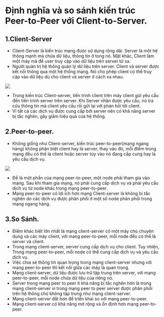 # Định nghĩa và so sánh kiến trúc Peer-to-Peer với Client-to-Server.
## 1.Client-Server
- Client-Server là kiến trúc mạng được sử dụng rộng dãi. Server là một hệ thộng mạnh mà chứa dữ liệu, thông tin ở tong nó. Mặt khác, Client làm một máy mà để user truy cập vào dữ liệu trên server từ xa.
- Người quản trị hệ thống quản lý dữ liệu trên server. Client và server được kết nối thông qua một hệ thống mạng. Nó cho phép client có thể truy cập vào dữ liệu dù cho client và server ở cách xa nhau.

![](http://i.imgur.com/4c3n5BA.png)

- Trong kiến trúc Client-server, tiến trình client trên máy client gửi yêu cầu đến tiến trình server trên server. Khi Server nhận được yêu cầu, nó tra cứu thông tin mà client yêu cầu rồi gửi lại với phản hồi tới client.
- Vì tất cả các dịch vụ được cung cấp bởi server nên có khả năng server bị tắc nghẽn, gây giảm hiệu quả của hệ thống.

## 2.Peer-to-peer.
- Không giống như Client-server, kiến trúc peer-to-peer(mạng ngang hàng) không phân biệt client hay là server, thay vào đó, mỗi điểm trong mạng đều có thế là client hoặc server tùy vào nó đang cấp cung hay là yêu cầu dịch vụ.

![](http://i.imgur.com/RdGcIsK.png)

- Để là một phần của mạng peer-to-peer, một node phải tham gia vào mạng. Sau khi tham gia mạng, nó phải cung cấp dịch vụ và phải yêu cầu dịch vụ từ node khác trong mạng peer-to-peer.
- Mạng peer-to-peer có lợi ích hơn mạng Client-server là không bị tắc nghẽn do các dịch vụ được phân phối ở một số node phân phối trong mạng ngang hàng.

## 3.So Sánh.
- Điểm khác biệt lớn nhất là mạng client-server có một máy chủ chuyên dụng và các máy client, với mang peer-to-peer, mỗi node đều có thể là server và client.
- Trong mạng client-server, server cung cấp dịch vụ cho client. Tuy nhiên, Trong mạng peer-to-peer, mỗi node có thể cung cấp dịch vụ và yêu cầu dịch vụ.
- Việc chia sẻ thông tin quan trọng trong mạng client-server nhưng với mạng peer-to-peer thì kết nối giữa các máy là quan trọng.
- Mạng client-server, dữ liệu được lưu trữ tập trung trên server, với mạng peer-to-peer, mỗi node chứa dữ liệu của riêng nó.
- Server trong mạng peer to peer ít khả năng bị tắc nghẽn hơn là trong mạng client-server vì trong mạng peer to peer server được phân phối trên hệ thông chứ không tập trung như mạng client-server.
- Mạng client-server đắt hơn để triển khai so với mạng peer-to-peer.
- Mạng client-server có khả năng mở rộng và ổn định hơn mạng peer-to-peer.
 
